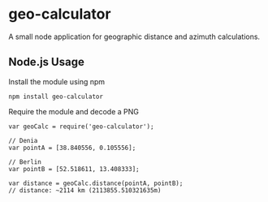 geo-calculator
==============

A small node application for geographic distance and azimuth calculations.

## Node.js Usage
Install the module using npm

    npm install geo-calculator
    
Require the module and decode a PNG

    var geoCalc = require('geo-calculator');
    
    // Denia
    var pointA = [38.840556, 0.105556];
    
    // Berlin
    var pointB = [52.518611, 13.408333];
    
    var distance = geoCalc.distance(pointA, pointB); 
    // distance: ~2114 km (2113855.510321635m)
 